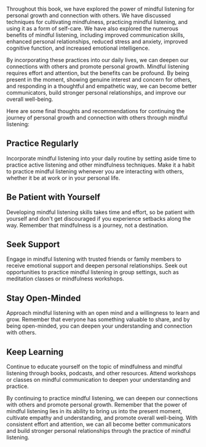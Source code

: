 
Throughout this book, we have explored the power of mindful listening for personal growth and connection with others. We have discussed techniques for cultivating mindfulness, practicing mindful listening, and using it as a form of self-care. We have also explored the numerous benefits of mindful listening, including improved communication skills, enhanced personal relationships, reduced stress and anxiety, improved cognitive function, and increased emotional intelligence.

By incorporating these practices into our daily lives, we can deepen our connections with others and promote personal growth. Mindful listening requires effort and attention, but the benefits can be profound. By being present in the moment, showing genuine interest and concern for others, and responding in a thoughtful and empathetic way, we can become better communicators, build stronger personal relationships, and improve our overall well-being.

Here are some final thoughts and recommendations for continuing the journey of personal growth and connection with others through mindful listening:

Practice Regularly
------------------

Incorporate mindful listening into your daily routine by setting aside time to practice active listening and other mindfulness techniques. Make it a habit to practice mindful listening whenever you are interacting with others, whether it be at work or in your personal life.

Be Patient with Yourself
------------------------

Developing mindful listening skills takes time and effort, so be patient with yourself and don't get discouraged if you experience setbacks along the way. Remember that mindfulness is a journey, not a destination.

Seek Support
------------

Engage in mindful listening with trusted friends or family members to receive emotional support and deepen personal relationships. Seek out opportunities to practice mindful listening in group settings, such as meditation classes or mindfulness workshops.

Stay Open-Minded
----------------

Approach mindful listening with an open mind and a willingness to learn and grow. Remember that everyone has something valuable to share, and by being open-minded, you can deepen your understanding and connection with others.

Keep Learning
-------------

Continue to educate yourself on the topic of mindfulness and mindful listening through books, podcasts, and other resources. Attend workshops or classes on mindful communication to deepen your understanding and practice.

By continuing to practice mindful listening, we can deepen our connections with others and promote personal growth. Remember that the power of mindful listening lies in its ability to bring us into the present moment, cultivate empathy and understanding, and promote overall well-being. With consistent effort and attention, we can all become better communicators and build stronger personal relationships through the practice of mindful listening.
